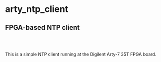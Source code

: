 # arty_ntp_client

<h2>FPGA-based NTP client</h2><br><br>

This is a simple NTP client running at the Digilent Arty-7 35T FPGA board.
